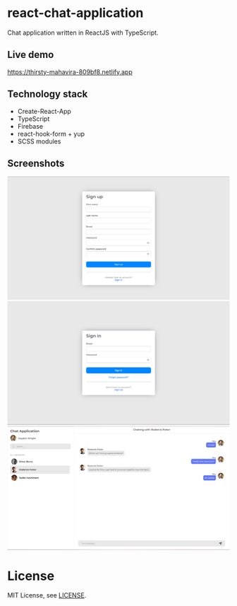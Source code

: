 # react-chat-application

Chat application written in ReactJS with TypeScript.

## Live demo
https://thirsty-mahavira-809bf8.netlify.app

## Technology stack

- Create-React-App
- TypeScript
- Firebase
- react-hook-form + yup
- SCSS modules

## Screenshots

![1.png](screenshots/1.png)
![2.png](screenshots/2.png)
![3.png](screenshots/3.png)

# License

MIT License, see [LICENSE](LICENSE).
